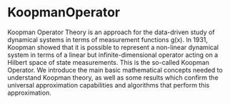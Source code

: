 # KoopmanOperator
Koopman Operator Theory is an approach for the data-driven study of dynamical
systems in terms of measurement functions g(x).
In 1931, Koopman showed that it is possible to represent a non-linear dynamical
system in terms of a linear but infinite-dimensional operator acting on a Hilbert
space of state measurements. This is the so-called Koopman Operator. 
We introduce the main basic mathematical concepts needed to understand Koopman theory, 
as well as some results which confirm the universal approximation capabilities and 
algorithms that perform this approximation.
